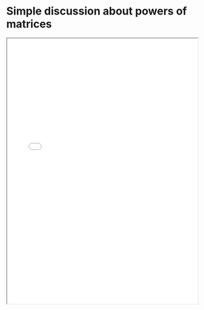 # Simple discussion about powers of matrices


<!--more-->

<iframe src="/pdf/Powers_Of_Matrices.pdf" height="700px" width="100%"></iframe>



<!-- ## Credit: -->

